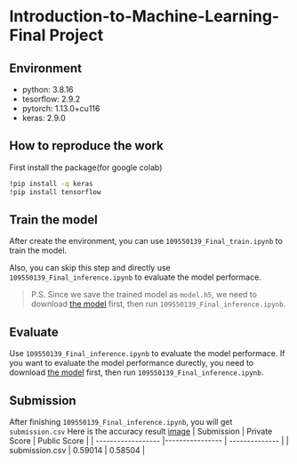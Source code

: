 # Introduction-to-Machine-Learning-Final Project

## Environment
* python: 3.8.16
* tesorflow: 2.9.2
* pytorch: 1.13.0+cu116
* keras: 2.9.0

## How to reproduce the work
First install the package(for google colab)
```bash
!pip install -q keras
!pip install tensorflow
```

## Train the model
After create the environment, you can use `109550139_Final_train.ipynb` to train the model.

Also, you can skip this step and directly use `109550139_Final_inference.ipynb` to evaluate the model performace.
>P.S. Since we save the trained model as `model.h5`, we need to download [the model](https://drive.google.com/drive/folders/1bKJTxncll687Rdsdr0xXWU_3BLsR8fR0) first, then run `109550139_Final_inference.ipynb`.

## Evaluate
Use `109550139_Final_inference.ipynb` to evaluate the model performace.
If you want to evaluate the model performance durectly, you need to download [the model](https://drive.google.com/drive/folders/1bKJTxncll687Rdsdr0xXWU_3BLsR8fR0) first, then run `109550139_Final_inference.ipynb`.

## Submission
After finishing `109550139_Final_inference.ipynb`, you will get `submission.csv`
Here is the accuracy result
[image](./readme_img/submission.jpg)
| Submission         | Private Score   | Public Score   |
| ------------------ |---------------- | -------------- |
| submission.csv     |     0.59014     |      0.58504   |
